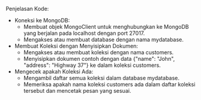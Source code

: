 Penjelasan Kode:
- Koneksi ke MongoDB:
  - Membuat objek MongoClient untuk menghubungkan ke MongoDB yang berjalan pada localhost dengan port 27017.
  - Mengakses atau membuat database dengan nama mydatabase.
- Membuat Koleksi dengan Menyisipkan Dokumen:
  - Mengakses atau membuat koleksi dengan nama customers.
  - Menyisipkan dokumen contoh dengan data {"name": "John", "address": "Highway 37"} ke dalam koleksi customers.
- Mengecek apakah Koleksi Ada:
  - Mengambil daftar semua koleksi dalam database mydatabase.
  - Memeriksa apakah nama koleksi customers ada dalam daftar koleksi tersebut dan mencetak pesan yang sesuai.
